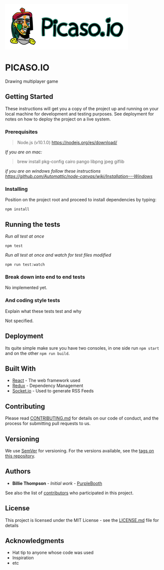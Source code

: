 ![alt text](/assets/logo.png)

# PICASO.IO

Drawing multiplayer game


## Getting Started

These instructions will get you a copy of the project up and running on your local machine for development and testing purposes. See deployment for notes on how to deploy the project on a live system.

### Prerequisites

> Node.js (v10.1.0) https://nodejs.org/es/download/

_If you are on mac:_
>brew install pkg-config cairo pango libpng jpeg giflib

_if you are on windows follow these instructions 
https://github.com/Automattic/node-canvas/wiki/Installation---Windows_

### Installing


Position on the project root and proceed to install dependencies by typing:

```
npm install
```

## Running the tests

_Run all test at once_
```
npm test
```

_Run all test at once and watch for test files modified_
```
npm run test:watch
```

### Break down into end to end tests

No implemented yet.

### And coding style tests

Explain what these tests test and why

Not specified.

## Deployment

Its quite simple make sure you have two consoles, in one side run ```npm start``` and on the other ```npm run build```.

## Built With

* [React](http://www.dropwizard.io/1.0.2/docs/) - The web framework used
* [Redux](https://maven.apache.org/) - Dependency Management
* [Socket.io](https://rometools.github.io/rome/) - Used to generate RSS Feeds

## Contributing

Please read [CONTRIBUTING.md](https://gist.github.com/PurpleBooth/b24679402957c63ec426) for details on our code of conduct, and the process for submitting pull requests to us.

## Versioning

We use [SemVer](http://semver.org/) for versioning. For the versions available, see the [tags on this repository](https://github.com/your/project/tags). 

## Authors

* **Billie Thompson** - *Initial work* - [PurpleBooth](https://github.com/PurpleBooth)

See also the list of [contributors](https://github.com/your/project/contributors) who participated in this project.

## License

This project is licensed under the MIT License - see the [LICENSE.md](LICENSE.md) file for details

## Acknowledgments

* Hat tip to anyone whose code was used
* Inspiration
* etc